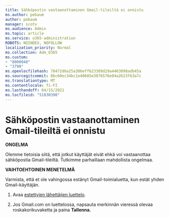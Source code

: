 ```yaml
---
title: Sähköpostin vastaanottaminen Gmail-tileiltä ei onnistu
ms.author: pebaum
author: pebaum
manager: scotv
ms.audience: Admin
ms.topic: article
ms.service: o365-administration
ROBOTS: NOINDEX, NOFOLLOW
localization_priority: Normal
ms.collection: Adm_O365
ms.custom:
- "8000048"
- "3798"
ms.openlocfilehash: 70472d6a25a386eff623389d29a4463098adb45a
ms.sourcegitcommit: 8bc60ec34bc1e40685e3976576e04a2623f63a7c
ms.translationtype: MT
ms.contentlocale: fi-FI
ms.lasthandoff: 04/15/2021
ms.locfileid: "51830390"
---
```

# <a name="unable-to-receive-email-from-gmail-accounts"></a>Sähköpostin vastaanottaminen Gmail-tileiltä ei onnistu

**ONGELMA**

Olemme tietoisia siitä, että jotkut käyttäjät eivät ehkä voi vastaanottaa sähköpostia Gmail-tileiltä. Tutkimme parhaillaan mahdollista ongelmaa.

**VAIHTOEHTOINEN MENETELMÄ**

Varmista, että et ole vahingossa estänyt Gmail-toimialuetta, kun estät yhden Gmail-käyttäjän.

1. Avaa [estettyjen lähettäjien luettelo](https://go.microsoft.com/fwlink/?linkid=2121010).

2. Jos Gmail.com on luettelossa, napsauta merkinnän vieressä olevaa roskakorikuvaketta ja paina **Tallenna.**
